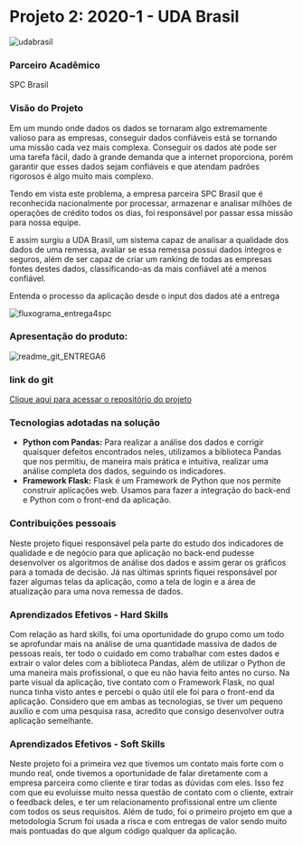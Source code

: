 # Projeto 2: 2020-1 - UDA Brasil

![udabrasil](https://user-images.githubusercontent.com/56441318/138007015-903b6f49-11ae-423f-a04f-fb109281f4bc.png)

### Parceiro Acadêmico

SPC Brasil

### Visão do Projeto 

Em um mundo onde dados os dados se tornaram algo extremamente valioso para as empresas, conseguir dados confiáveis está se tornando uma missão cada vez mais complexa. Conseguir os dados até pode ser uma tarefa fácil, dado à grande demanda que a internet proporciona, porém garantir que esses dados sejam confiáveis e que atendam padrões rigorosos é algo muito mais complexo.

Tendo em vista este problema, a empresa parceira SPC Brasil que é reconhecida nacionalmente por processar, armazenar e analisar milhões de operações de crédito todos os dias, foi responsável por passar essa missão para nossa equipe.

E assim surgiu a UDA Brasil, um sistema capaz de analisar a qualidade dos dados de uma remessa, avaliar se essa remessa possui dados íntegros e seguros, além de ser capaz de criar um ranking de todas as empresas fontes destes dados, classificando-as da mais confiável até a menos confiável.

Entenda o processo da aplicação desde o input dos dados até a entrega

![fluxograma_entrega4spc](https://user-images.githubusercontent.com/54003876/84607266-b4c4cf80-ae82-11ea-9104-2166954a5197.png)

### Apresentação do produto:

![readme_git_ENTREGA6](https://user-images.githubusercontent.com/54003876/87262436-50505c80-c490-11ea-8f8a-9c7288bf25be.png)

### link do git

[Clique aqui para acessar o repositório do projeto](https://github.com/justhenrique/SPC-projeto-integrador)

### Tecnologias adotadas na solução
- **Python com Pandas:** Para realizar a análise dos dados e corrigir quaisquer defeitos encontrados neles, utilizamos a biblioteca Pandas que nos permitiu, de maneira mais prática e intuitiva, realizar uma análise completa dos dados, seguindo os indicadores.
- **Framework Flask:** Flask é um Framework de Python que nos permite construir aplicações web. Usamos para fazer a integração do back-end e Python com o front-end da aplicação.


### Contribuições pessoais 
Neste projeto fiquei responsável pela parte do estudo dos indicadores de qualidade e de negócio para que aplicação no back-end pudesse desenvolver os algoritmos de análise dos dados e assim gerar os gráficos para a tomada de decisão. Já nas últimas sprints fiquei responsável por fazer algumas telas da aplicação, como a tela de login e a área de atualização para uma nova remessa de dados.

### Aprendizados Efetivos - Hard Skills
Com relação as hard skills, foi uma oportunidade do grupo como um todo se aprofundar mais na análise de uma quantidade massiva de dados de pessoas reais, ter todo o cuidado em como trabalhar com estes dados e extrair o valor deles com a biblioteca Pandas, além de utilizar o Python de uma maneira mais profissional, o que eu não havia feito antes no curso. Na parte visual da aplicação, tive contato com o Framework Flask, no qual nunca tinha visto antes e percebi o quão útil ele foi para o front-end da aplicação. Considero que em ambas as tecnologias, se tiver um pequeno auxílio e com uma pesquisa rasa, acredito que consigo desenvolver outra aplicação semelhante. 


### Aprendizados Efetivos - Soft Skills
Neste projeto foi a primeira vez que tivemos um contato mais forte com o mundo real, onde tivemos a oportunidade de falar diretamente com a empresa parceira como cliente e tirar todas as dúvidas com eles. Isso fez com que eu evoluísse muito nessa questão de contato com o cliente, extrair o feedback deles, e ter um relacionamento profissional entre um cliente com todos os seus requisitos. Além de tudo, foi o primeiro projeto em que a metodologia Scrum foi usada a risca e com entregas de valor sendo muito mais pontuadas do que algum código qualquer da aplicação.


